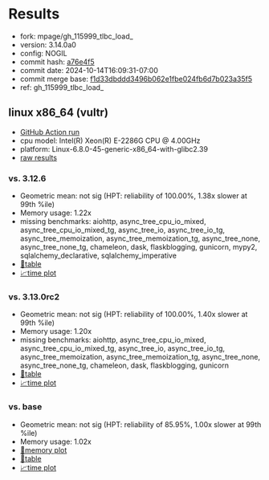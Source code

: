 # Results

- fork: mpage/gh_115999_tlbc_load_
- version: 3.14.0a0
- config: NOGIL
- commit hash: [a76e4f5](https://github.com/mpage/cpython/commit/a76e4f5)
- commit date: 2024-10-14T16:09:31-07:00
- commit merge base: [f1d33dbddd3496b062e1fbe024fb6d7b023a35f5](https://github.com/python/cpython/commit/f1d33dbddd3496b062e1fbe024fb6d7b023a35f5)
- ref: gh_115999_tlbc_load_

## linux x86_64 (vultr)

- [GitHub Action run](https://github.com/facebookexperimental/free-threading-benchmarking/actions/runs/11336596568)
- cpu model: Intel(R) Xeon(R) E-2286G CPU @ 4.00GHz
- platform: Linux-6.8.0-45-generic-x86_64-with-glibc2.39
- [raw results](bm-20241014-vultr-x86_64-mpage-gh_115999_tlbc_load_-3.14.0a0-a76e4f5.json)

### vs. 3.12.6

- Geometric mean: not sig (HPT: reliability of 100.00%, 1.38x slower at 99th %ile)
- Memory usage: 1.22x
- missing benchmarks: aiohttp, async_tree_cpu_io_mixed, async_tree_cpu_io_mixed_tg, async_tree_io, async_tree_io_tg, async_tree_memoization, async_tree_memoization_tg, async_tree_none, async_tree_none_tg, chameleon, dask, flaskblogging, gunicorn, mypy2, sqlalchemy_declarative, sqlalchemy_imperative
- [📄table](bm-20241014-vultr-x86_64-mpage-gh_115999_tlbc_load_-3.14.0a0-a76e4f5-vs-3.12.6.md)
- [📈time plot](bm-20241014-vultr-x86_64-mpage-gh_115999_tlbc_load_-3.14.0a0-a76e4f5-vs-3.12.6.svg)

### vs. 3.13.0rc2

- Geometric mean: not sig (HPT: reliability of 100.00%, 1.40x slower at 99th %ile)
- Memory usage: 1.20x
- missing benchmarks: aiohttp, async_tree_cpu_io_mixed, async_tree_cpu_io_mixed_tg, async_tree_io, async_tree_io_tg, async_tree_memoization, async_tree_memoization_tg, async_tree_none, async_tree_none_tg, chameleon, dask, flaskblogging, gunicorn
- [📄table](bm-20241014-vultr-x86_64-mpage-gh_115999_tlbc_load_-3.14.0a0-a76e4f5-vs-3.13.0rc2.md)
- [📈time plot](bm-20241014-vultr-x86_64-mpage-gh_115999_tlbc_load_-3.14.0a0-a76e4f5-vs-3.13.0rc2.svg)

### vs. base

- Geometric mean: not sig (HPT: reliability of 85.95%, 1.00x slower at 99th %ile)
- Memory usage: 1.02x
- [🧠memory plot](bm-20241014-vultr-x86_64-mpage-gh_115999_tlbc_load_-3.14.0a0-a76e4f5-vs-base-mem.svg)
- [📄table](bm-20241014-vultr-x86_64-mpage-gh_115999_tlbc_load_-3.14.0a0-a76e4f5-vs-base.md)
- [📈time plot](bm-20241014-vultr-x86_64-mpage-gh_115999_tlbc_load_-3.14.0a0-a76e4f5-vs-base.svg)

